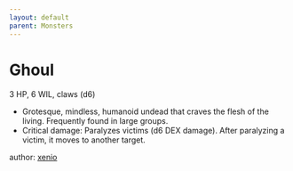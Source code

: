 ```yaml
---
layout: default
parent: Monsters 
--- 
```

# Ghoul
3 HP, 6 WIL, claws (d6)  
- Grotesque, mindless, humanoid undead that craves the flesh of the living.   Frequently found in large groups.  
- Critical damage: Paralyzes victims (d6 DEX damage).   After paralyzing a victim, it moves to another target.  

author: [xenio](https://xenioinabottle.blogspot.com) 
